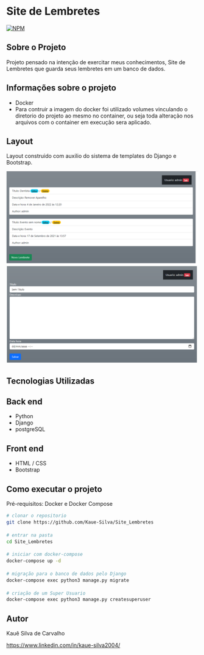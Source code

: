 # Site de Lembretes
[![NPM](https://img.shields.io/apm/l/react)](https://github.com/Kaue-Silva/Site-Lembretes/blob/main/LICENSE)

## Sobre o Projeto

Projeto pensado na intenção de exercitar meus conhecimentos,
Site de Lembretes que guarda seus lembretes em um banco de dados.

## Informações sobre o projeto
- Docker
- Para contruir a imagem do docker foi utilizado volumes 
vinculando o diretorio do projeto ao mesmo no container,
ou seja toda alteração nos arquivos com o container em execução sera aplicado.

## Layout

Layout construido com auxilio do sistema de templates do Django e Bootstrap.

![lembretes listagens](https://github.com/Kaue-Silva/Site_Lembretes/blob/main/assets/Tela%20inicial.PNG)
![lembretes adição](https://github.com/Kaue-Silva/Site_Lembretes/blob/main/assets/Tela%20de%20adi%C3%A7%C3%A3o%20de%20lembretes.PNG)

## Tecnologias Utilizadas
## Back end
- Python
- Django
- postgreSQL

## Front end
- HTML / CSS
- Bootstrap

## Como executar o projeto
Pré-requisitos: Docker e Docker Compose
``` bash
# clonar o repositorio
git clone https://github.com/Kaue-Silva/Site_Lembretes

# entrar na pasta
cd Site_Lembretes

# iniciar com docker-compose
docker-compose up -d

# migração para o banco de dados pelo Django
docker-compose exec python3 manage.py migrate

# criação de um Super Usuario
docker-compose exec python3 manage.py createsuperuser
```

## Autor
Kauê Silva de Carvalho

https://www.linkedin.com/in/kaue-silva2004/
